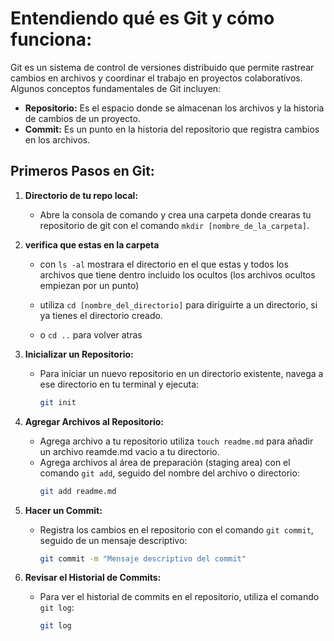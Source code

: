 # Entendiendo qué es Git y cómo funciona:

Git es un sistema de control de versiones distribuido que permite rastrear cambios en archivos y coordinar el trabajo en proyectos colaborativos. Algunos conceptos fundamentales de Git incluyen:

- **Repositorio:** Es el espacio donde se almacenan los archivos y la historia de cambios de un proyecto.
- **Commit:** Es un punto en la historia del repositorio que registra cambios en los archivos.


## Primeros Pasos en Git:

1. **Directorio de tu repo local:**
   - Abre la consola de comando y crea una carpeta donde crearas tu repositorio de git con el comando ``mkdir [nombre_de_la_carpeta]``.

2. **verifica que estas en la carpeta**
   - con ``ls -al`` mostrara el directorio en el que estas y todos los archivos que tiene dentro incluido los ocultos (los archivos ocultos empiezan por un punto)

   - utiliza ``cd [nombre_del_directorio]`` para diriguirte a un directorio, si ya tienes el directorio creado.

   - o ``cd ..`` para volver atras

3. **Inicializar un Repositorio:**
   - Para iniciar un nuevo repositorio en un directorio existente, navega a ese directorio en tu terminal y ejecuta:
     ```bash
     git init
     ```

4. **Agregar Archivos al Repositorio:**
    - Agrega archivo a tu repositorio utiliza ``touch readme.md`` para añadir un archivo reamde.md vacio a tu directorio.
   - Agrega archivos al área de preparación (staging area) con el comando `git add`, seguido del nombre del archivo o directorio:
     ```bash
     git add readme.md
     ```

5. **Hacer un Commit:**
   - Registra los cambios en el repositorio con el comando `git commit`, seguido de un mensaje descriptivo:
     ```bash
     git commit -m "Mensaje descriptivo del commit"
     ```

6. **Revisar el Historial de Commits:**
   - Para ver el historial de commits en el repositorio, utiliza el comando `git log`:
     ```bash
     git log
     ```
